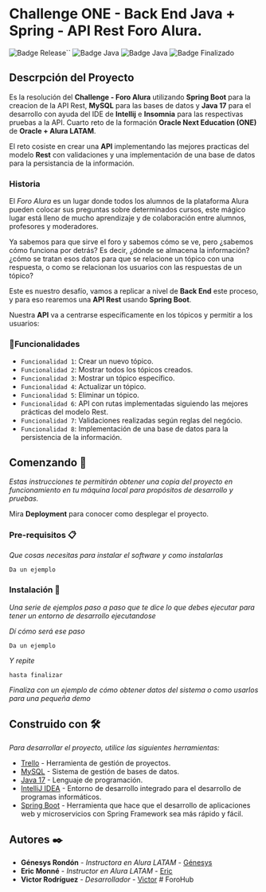 # Challenge ONE - Back End Java + Spring - API Rest Foro Alura.

![Badge Release](https://img.shields.io/badge/Release%20Date:-Mayo-blue)``
![Badge Java](https://img.shields.io/badge/Java:-17-blue)
![Badge Java](https://img.shields.io/badge/Spring%20Boot:-3.1.0-blue)
![Badge Finalizado](https://img.shields.io/badge/Status:-Finalizado-blue)

## Descrpción del Proyecto

Es la resolución del **Challenge - Foro Alura** utilizando **Spring Boot** para la creacion de la API Rest, **MySQL** para las bases de datos y **Java 17** para el desarrollo con ayuda del IDE de **Intellij** e **Insomnia** para las respectivas pruebas a la API. Cuarto reto de la formación **Oracle Next Education (ONE)** de **Oracle + Alura LATAM**.

El reto cosiste en crear una **API** implementando las mejores practicas del modelo **Rest** con validaciones y una implementación de una base de datos para la persistancia de la información.

### Historia

El _Foro Alura_ es un lugar donde todos los alumnos de la plataforma Alura pueden colocar sus preguntas sobre determinados cursos, este mágico lugar está lleno de mucho aprendizaje y de colaboración entre alumnos, profesores y moderadores.

Ya sabemos para que sirve el foro y sabemos cómo se ve, pero ¿sabemos cómo funciona por detrás? Es decir, ¿dónde se almacena la información? ¿cómo se tratan esos datos para que se relacione un tópico con una respuesta, o como se relacionan los usuarios con las respuestas de un tópico?

Este es nuestro desafío, vamos a replicar a nivel de **Back End** este proceso, y para eso rearemos una **API Rest** usando **Spring Boot**.

Nuestra **API** va a centrarse específicamente en los tópicos y permitir a los usuarios:

### :hammer:Funcionalidades

- `Funcionalidad 1`: Crear un nuevo tópico.
- `Funcionalidad 2`: Mostrar todos los tópicos creados.
- `Funcionalidad 3`: Mostrar un tópico específico.
- `Funcionalidad 4`: Actualizar un tópico.
- `Funcionalidad 5`: Eliminar un tópico.
- `Funcionalidad 6`: API con rutas implementadas siguiendo las mejores prácticas del modelo Rest.
- `Funcionalidad 7`: Validaciones realizadas según reglas del negócio.
- `Funcionalidad 8`: Implementación de una base de datos para la persistencia de la información.

## Comenzando 🚀

_Estas instrucciones te permitirán obtener una copia del proyecto en funcionamiento en tu máquina local para propósitos de desarrollo y pruebas._

Mira **Deployment** para conocer como desplegar el proyecto.


### Pre-requisitos 📋

_Que cosas necesitas para instalar el software y como instalarlas_

```
Da un ejemplo
```

### Instalación 🔧

_Una serie de ejemplos paso a paso que te dice lo que debes ejecutar para tener un entorno de desarrollo ejecutandose_

_Dí cómo será ese paso_

```
Da un ejemplo
```

_Y repite_

```
hasta finalizar
```

_Finaliza con un ejemplo de cómo obtener datos del sistema o como usarlos para una pequeña demo_

## Construido con 🛠️

_Para desarrollar el proyecto, utilice las siguientes herramientas:_

* [Trello](https://trello.com/es) - Herramienta de gestión de proyectos.
* [MySQL](https://www.mysql.com/) - Sistema de gestión de bases de datos.
* [Java 17](https://www.oracle.com/java/) - Lenguaje de programación.
* [IntelliJ IDEA](https://www.jetbrains.com/idea/) - Entorno de desarrollo integrado para el desarrollo de programas informáticos.
* [Spring Boot](https://start.spring.io/) - Herramienta que hace que el desarrollo de aplicaciones web y microservicios con Spring Framework sea más rápido y fácil.

## Autores ✒️

* **Génesys Rondón** - *Instructora en Alura LATAM* - [Génesys](https://www.linkedin.com/in/genesysrondon914762182/)
* **Eric Monné** - *Instructor en Alura LATAM* - [Eric](https://www.linkedin.com/in/ericmonnefo/)
* **Victor Rodríguez** - *Desarrollador* - [Victor](https://www.linkedin.com/in/victor-manuel-rdz-l/)
#   F o r o H u b  
 